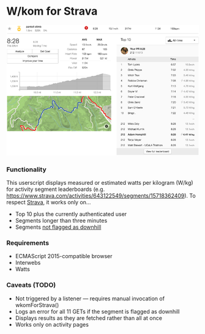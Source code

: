 # W/kom for Strava
![W/Kom for Strava screenshot][screenshot]
### Functionality
This userscript displays measured or estimated watts per kilogram (W/kg) for activity segment leaderboards (e.g. <https://www.strava.com/activities/643122549/segments/15718362409>). To respect [Strava](https://www.strava.com), it works only on…
* Top 10 plus the currently authenticated user
* Segments longer than three minutes
* Segments [not flagged as downhill](#downhill)

### Requirements
* ECMAScript 2015-compatible browser
* Interwebs
* Watts

### Caveats (TODO)
* Not triggered by a listener — requires manual invocation of wkomForStrava()
* Logs an error for all 11 GETs if the segment is <a name="downhill">flagged as downhill</a>
* Displays results as they are fetched rather than all at once
* Works only on activity pages

[screenshot]: wkomforstrava.png
